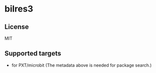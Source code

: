 # bilres3



## License

MIT

## Supported targets

* for PXT/microbit
(The metadata above is needed for package search.)

